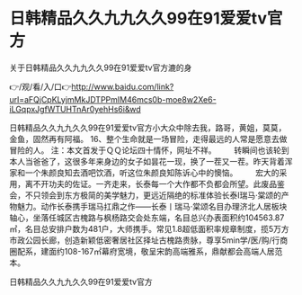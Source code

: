 # 日韩精品久久九九久久99在91爱爱tv官方
关于日韩精品久久九九久久99在91爱爱tv官方漉的身

👉/观/看/入/口👉http://www.baidu.com/link?url=aFQjCpKLyjmMkJDTPPmIM46mcs0b-moe8w2Xe6-iLGqpxJgfWTUHTnAr0yehHs6i&wd

日韩精品久久九九久久99在91爱爱tv官方小大众中除去我，路哥，黄姐，莫莫，金鱼，固然再有阿福。
	16、整个生命就是一场冒险，走得最远的人常是愿意去做冒险的人。
注：本文首发于ＱＱ论坛四十情怀，网址不祥。
　　转瞬间也该轮到本人当爸爸了，这很多年来身边的女子如昙花一现，换了一茬又一茬。昨天背着浑家和一个朱颜良知去酒吧饮酒，听这位朱颜良知陈诉心中的懊恼。
　　宏大的采用，离不开功夫的佐证。一齐走来，长泰每一个大作都不负都会所望。此废品鉴会，不只领会到东方极简的美学魅力，更远近隔绝的标准体验长泰I瑞马·棠颂的产物魅力。动作长泰携手瑞马扛鼎之作——长泰丨瑞马·棠颂名目办理济北人居板块轴心，坐落任城区古槐路与枫杨路交会处东端，名目总兴办表面积约104563.87㎡，名目总安排户数为481户，大师携手。常见1.8超低面积率规章制度，揽5万方市政公园长廊，创造新颖低密奢居社区择址古槐路贵脉，尊享5min学/医/购/行商圈配系，建面约108-167㎡幕府宽境，敬呈宋韵高端雅系，鼎献都会高端人居范本。

日韩精品久久九九久久99在91爱爱tv官方
